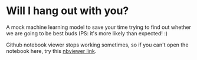 # Will I hang out with you?

A mock machine learning model to save your time trying to find out whether we are going to be best buds (PS: it's more likely than expected! :)

Github notebook viewer stops working sometimes, so if you can't open the notebook here, try this [nbviewer link](https://nbviewer.jupyter.org/github/brunoarine/will-I-hangout-with-you/blob/main/Will%20I%20hang%20out%20with%20you%3F.ipynb).
